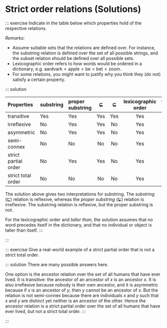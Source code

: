 # Strict order relations (Solutions)

::: exercise
Indicate in the table below which properties hold of the respective relations.

*Remarks*:

- Assume suitable sets that the relations are defined over. For instance, the substring relation is defined over the set of all possible strings, and the subset relation should be defined over all possible sets.
- Lexicographic order refers to how words would be ordered in a dictionary, e.g. $\text{aardvark} < \text{apple} < \text{be} < \text{bet} < \text{zoom}$.
- For some relations, you might want to justify why you think they (do not) satisfy a certain property.

::: solution

| **Properties**       | substring | proper substring | $\subsetneq$ | $\subseteq$ | lexicographic order | taller than |
| :--                  | :--       | :--              | :-:          | :-:         | :-:                 | :-:         |
| transitive           | Yes       | Yes              | Yes          | Yes         | Yes                 | Yes         |
| irreflexive          | No        | Yes              | Yes          | No          | Yes                 | Yes         |
| asymmetric           | No        | Yes              | Yes          | No          | Yes                 | Yes         |
| semi-connex          | No        | No               | No           | No          | Yes                 | Yes         |
| strict partial order | No        | Yes              | Yes          | No          | Yes                 | Yes         |
| strict total order   | No        | No               | No           | No          | Yes                 | Yes         |

The solution above gives two interpretations for substring.
The *substring* ($\sqsubseteq$) relation is reflexive, whereas the *proper substring* ($\sqsubsetneq$) relation is irreflexive.
The substring relation is reflexive, but the proper substring is not.

For the lexicographic order and *taller than*, the solution assumes that no word precedes itself in the dictionary, and that no individual or object is taller than itself.
:::

:::

::: exercise
Give a real-world example of a strict partial order that is not a strict total order.

::: solution
There are many possible answers here.

One option is the ancestor relation over the set of all humans that have ever lived.
It is transitive: the ancestor of an ancestor of $x$ is an ancestor $x$.
It is also irreflexive because nobody is their own ancestor, and it is asymmetric because if $x$ is an ancestor of $y$, then $y$ cannot be an ancestor of $x$.
But the relation is not semi-connex because there are individuals $x$ and $y$ such that $x$ and $y$ are distinct yet neither is an ancestor of the other.
Hence the ancestor relation is a strict partial order over the set of all humans that have ever lived, but not a strict total order.
:::

:::
